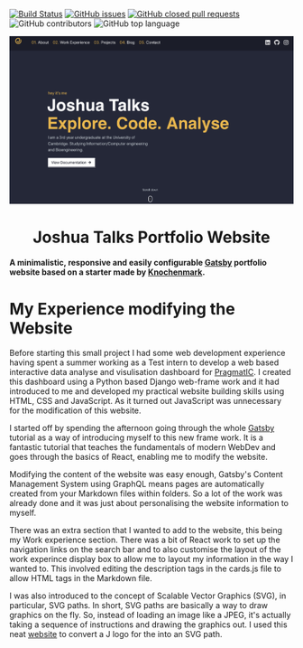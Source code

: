 [![Build Status](https://travis-ci.com/Knochenmark/gatsby-starter-level-2.svg?branch=master)](https://travis-ci.com/Knochenmark/gatsby-starter-level-2)
[![GitHub issues](https://img.shields.io/github/issues/knochenmark/gatsby-starter-level-2.svg)](https://github.com/Knochenmark/gatsby-starter-level-2/issues)
[![GitHub closed pull requests](https://img.shields.io/github/issues-pr-closed/knochenmark/gatsby-starter-level-2.svg)](https://github.com/Knochenmark/gatsby-starter-level-2/pulls)
![GitHub contributors](https://img.shields.io/github/contributors/knochenmark/gatsby-starter-level-2.svg)
![GitHub top language](https://img.shields.io/github/languages/top/knochenmark/gatsby-starter-level-2.svg)

<p align="center">
  <img alt="Level 2" src="./src/assets/website_pic.png" />
</p>
<h1 align="center">
  Joshua Talks Portfolio Website
</h1>

<h4>
  A minimalistic, responsive and easily configurable <a href="https://github.com/gatsbyjs/gatsby" target="_blank">Gatsby</a> portfolio website based on a starter made by <a href="https://github.com/Knochenmark" target="_blank">Knochenmark</a>.
</h4>

# My Experience modifying the Website

Before starting this small project I had some web development experience having spent a summer working as a Test intern to develop a web based interactive data analyse and visulisation dashboard for <a href="https://www.pragmatic.tech" target="_blank">PragmatIC</a>. I created this dashboard using a Python based Django web-frame work and it had introduced to me and developed my practical website building skills using HTML, CSS and JavaScript. As it turned out JavaScript was unnecessary for the modification of this website.

I started off by spending the afternoon going through the whole <a href="https://github.com/gatsbyjs/gatsby" target="_blank">Gatsby</a> tutorial as a way of introducing myself to this new frame work. It is a fantastic tutorial that teaches the fundamentals of modern WebDev and goes through the basics of React, enabling me to modify the website.

Modifying the content of the website was easy enough, Gatsby's Content Management System using GraphQL means pages are automatically created from your Markdown files within folders. So a lot of the work was already done and it was just about personalising the website information to myself. 

There was an extra section that I wanted to add to the website, this being my Work experience section. There was a bit of React work to set up the navigation links on the search bar and to also customise the layout of the work experince display box to allow me to layout my information in the way I wanted to. This involved editing the description tags in the cards.js file to allow HTML tags in the Markdown file.

I was also introduced to the concept of Scalable Vector Graphics (SVG), in particular, SVG paths. In short, SVG paths are basically a way to draw graphics on the fly. So, instead of loading an image like a JPEG, it's actually taking a sequence of instructions and drawing the graphics out. I used this neat <a href="https://convertio.co/jpg-svg/" target="_blank">website</a> to convert a J logo for the  into an SVG path.




